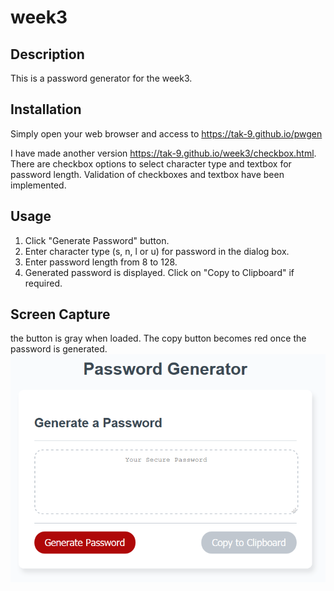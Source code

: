 # week3

## Description 

This is a password generator for the week3. 

## Installation
Simply open your web browser and access to https://tak-9.github.io/pwgen

I have made another version https://tak-9.github.io/week3/checkbox.html. 
There are checkbox options to select character type and textbox for password length. 
Validation of checkboxes and textbox have been implemented.


## Usage 
1. Click "Generate Password" button. 
2. Enter character type (s, n, l or u) for password in the dialog box. 
3. Enter password length from 8 to 128.  
4. Generated password is displayed. Click on "Copy to Clipboard" if required. 

## Screen Capture 
the button is gray when loaded. The copy button becomes red once the password is generated.  
<img src="screen_capture.png">



